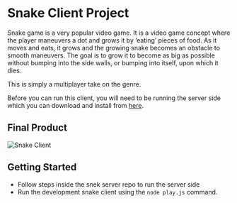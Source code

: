 # Snake Client Project

Snake game is a very popular video game. It is a video game concept where the player maneuvers a dot and grows it by ‘eating’ pieces of food. As it moves and eats, it grows and the growing snake becomes an obstacle to smooth maneuvers. The goal is to grow it to become as big as possible without bumping into the side walls, or bumping into itself, upon which it dies.

This is simply a multiplayer take on the genre.

Before you can run this client, you will need to be running the server side which you can download and install from [here](https://github.com/lighthouse-labs/snek-multiplayer). 

## Final Product
![Snake Client](https://drive.google.com/file/d/1rMqphfzeHQCJbBnmp3bEuqbIUj36GC05/view?usp=sharing)

## Getting Started

- Follow steps inside the snek server repo to run the server side
- Run the development snake client using the `node play.js` command.
